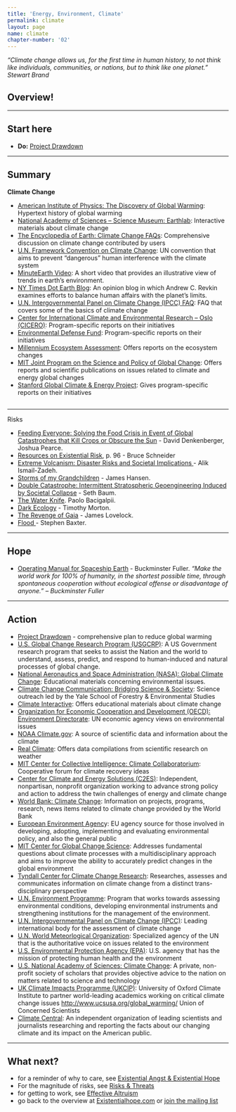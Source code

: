```yaml
---
title: 'Energy, Environment, Climate'
permalink: climate
layout: page
name: climate
chapter-number: '02'
---
```

_“Climate change allows us, for the first time in human history, to not think like individuals, communities, or nations, but to think like one planet.” Stewart Brand_

## Overview!

- - -

## Start here

* **Do:** [Project Drawdown](https://www.drawdown.org/) 

- - -

## Summary

**Climate Change**

* [American Institute of Physics: The Discovery of Global Warming](http://www.aip.org/history/climate/index.htm): Hypertext history of global warming
* [National Academy of Sciences – Science Museum: Earthlab](http://www.koshland-science-museum.org/explore-the-science/earth-lab#.U3YXzCS_L9w): Interactive materials about climate change
* [The Encyclopedia of Earth: Climate Change FAQs](http://www.eoearth.org/view/article/151220/): Comprehensive discussion on climate change contributed by users
* [U.N. Framework Convention on Climate Change](http://unfccc.int/essential_background/convention/items/6036.php): UN convention that aims to prevent “dangerous” human interference with the climate system
* [MinuteEarth Video](https://www.youtube.com/watch?v=ikGLNs3nYlc): A short video that provides an illustrative view of trends in earth’s environment.
* [NY Times Dot Earth Blog](http://dotearth.blogs.nytimes.com/): An opinion blog in which Andrew C. Revkin examines efforts to balance human affairs with the planet’s limits.
* [U.N. Intergovernmental Panel on Climate Change (IPCC) FAQ](http://ipcc.ch/publications_and_data/ar4/wg1/en/faqs.html): FAQ that covers some of the basics of climate change
* [Center for International Climate and Environmental Research – Oslo (CICERO)](http://www.cicero.uio.no/home/index_e.aspx): Program-specific reports on their initiatives
* [Environmental Defense Fund](http://www.edf.org/): Program-specific reports on their initiatives
* [Millennium Ecosystem Assessment](http://www.millenniumassessment.org/en/index.html): Offers reports on the ecosystem changes
* [MIT Joint Program on the Science and Policy of Global Change](http://globalchange.mit.edu/): Offers reports and scientific publications on issues related to climate and energy global changes
* [Stanford Global Climate & Energy Project](http://gcep.stanford.edu/): Gives program-specific reports on their initiatives

## 

- - -

Risks

* [Feeding Everyone: Solving the Food Crisis in Event of Global Catastrophes that Kill Crops or Obscure the Sun](http://www.sciencedirect.com/science/article/pii/S0016328714001931) - David Denkenberger, Joshua Pearce. 
* [Resources on Existential Risk](http://futureoflife.org/static/data/documents/Existential%20Risk%20Resources%20(2015-08-24).pdf?x93895), p. 96 - Bruce Schneider
* [Extreme Volcanism: Disaster Risks and Societal Implications ](http://ebooks.cambridge.org.ezproxy.cul.columbia.edu/ebook.jsf?bid=CBO9781139523905)- Alik Ismail-Zadeh. 
* [Storms of my Grandchildren](https://www.amazon.com/Storms-My-Grandchildren-Catastrophe-Humanity/dp/1608195023) - James Hansen. 
* [Double Catastrophe: Intermittent Stratospheric Geoengineering Induced by Societal Collapse](http://sethbaum.com/ac/2013_DoubleCatastrophe.pdf) - Seth Baum.
* [The Water Knife](https://www.goodreads.com/book/show/23209924-the-water-knife). Paolo Bacigalpii. 
* [Dark Ecology](https://cup.columbia.edu/book/dark-ecology/9780231177528) - Timothy Morton. 
* [The Revenge of Gaia](http://www.mccc.edu/pdf/eng102/Lovelock%20-%20state%20of%20the%20earth.pdf) - James Lovelock. 
* [Flood ](https://www.amazon.com/Flood-Stephen-Baxter-ebook/dp/B002KS3AIO)- Stephen Baxter. 

- - -

## Hope

* [Operating Manual for Spaceship Earth](https://www.amazon.de/Operating-Manual-Spaceship-Earth-Snyder/dp/3037781262) - Buckminster Fuller. _“Make the world work for 100% of humanity, in the shortest possible time, through spontaneous cooperation without ecological offense or disadvantage of anyone.” – Buckminster Fuller_

- - -

## Action

* [Project Drawdown](https://www.drawdown.org/) - comprehensive plan to reduce global warming
* [U.S. Global Change Research Program (USGCRP)](http://www.globalchange.gov/): A US Government research program that seeks to assist the Nation and the world to understand, assess, predict, and respond to human-induced and natural processes of global change.
* [National Aeronautics and Space Administration (NASA): Global Climate Change](http://climate.nasa.gov/): Educational materials concerning environmental issues.
* [Climate Change Communication: Bridging Science & Society](http://environment.yale.edu/climate-communication/): Science outreach led by the Yale School of Forestry & Environmental Studies
* [Climate Interactive](http://www.climateinteractive.org/): Offers educational materials about climate change
* [Organization for Economic Cooperation and Development (OECD): Environment Directorate](http://www.oecd.org/env/): UN economic agency views on environmental issues
* [NOAA Climate.gov](http://www.climate.gov/about): A source of scientific data and information about the climate
* [Real Climate](http://www.realclimate.org/): Offers data compilations from scientific research on weather
* [MIT Center for Collective Intelligence: Climate Collaboratorium](http://www.climatecollaboratorium.org/): Cooperative forum for climate recovery ideas
* [Center for Climate and Energy Solutions (C2ES)](http://www.c2es.org/): Independent, nonpartisan, nonprofit organization working to advance strong policy and action to address the twin challenges of energy and climate change
* [World Bank: Climate Change](http://www.worldbank.org/en/topic/climatechange): Information on projects, programs, research, news items related to climate change provided by the World Bank
* [European Environment Agenc](http://www.eea.europa.eu/)y: EU agency source for those involved in developing, adopting, implementing and evaluating environmental policy, and also the general public
* [MIT Center for Global Change Science](http://cgcs.mit.edu/): Addresses fundamental questions about climate processes with a multidisciplinary approach and aims to improve the ability to accurately predict changes in the global environment
* [Tyndall Center for Climate Change Research](http://www.tyndall.ac.uk/): Researches, assesses and communicates information on climate change from a distinct trans-disciplinary perspective
* [U.N. Environment Programme](http://www.unep.org/): Program that works towards assessing environmental conditions, developing environmental instruments and strengthening institutions for the management of the environment.
* [U.N. Intergovernmental Panel on Climate Change (IPCC)](http://www.ipcc.ch/): Leading international body for the assessment of climate change
* [U.N. World Meteorlogical Organization](http://www.wmo.int/): Specialized agency of the UN that is the authoritative voice on issues related to the environment
* [U.S. Environmental Protection Agency (EPA)](http://www.epa.gov/): U.S. agency that has the mission of protecting human health and the environment
* [U.S. National Academy of Sciences: Climate Change](http://nas-sites.org/americasclimatechoices/): A private, non-profit society of scholars that provides objective advice to the nation on matters related to science and technology
* [UK Climate Impacts Programme (UKCIP)](http://www.ukcip.org.uk/): University of Oxford Climate Institute to partner world-leading academics working on critical climate change issues http://www.ucsusa.org/global_warming/ Union of Concerned Scientists
* [Climate Central](http://www.climatecentral.org/): An independent organization of leading scientists and journalists researching and reporting the facts about our changing climate and its impact on the American public.

- - -

## What next?

* for a reminder of why to care, see [Existential Angst & Existential Hope](https://docs.google.com/document/d/1R_8EILI3OSVijlavnafaM9nYIyv977SZVJDDDfsXk6M/edit)
* For the magnitude of risks, see [Risks & Threats](https://docs.google.com/document/d/10DhORpdeoLHdygISziFIhZZxLVdwjxT_xFXcQtGDFQ4/edit#)
* for getting to work, see [Effective Altruism](https://docs.google.com/document/d/1dVmQw5eT6AeQIT9pTK3Eboebv_QwixRAruiESjCgaPI/edit#)
* go back to the overview at [Existentialhope.com](https://www.existentialhope.com/) or [join the mailing list](https://docs.google.com/forms/d/e/1FAIpQLSfn8JG1uGXDZyKIthvWs_di6kFJJvMa0Py7rky7gguTZhEz4g/viewform)
